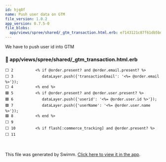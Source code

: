 ```yaml
---
id: hjq8f
name: Push user data on GTM
file_version: 1.0.2
app_version: 0.7.5-0
file_blobs:
  app/views/spree/shared/_gtm_transaction.html.erb: e7143121c87f61db5bd41b9d8694c7bfa11cf5b1
---
```


We have to push user id into GTM
<!-- NOTE-swimm-snippet: the lines below link your snippet to Swimm -->
### 📄 app/views/spree/shared/_gtm_transaction.html.erb
```html+erb
⬜ 2          <% if @order.present? and @order.email.present? %>
⬜ 3             dataLayer.push({'transactionEmail': '<%= @order.email %>'});
⬜ 4          <% end %>
🟩 5          <% if @order.present? and @order.user.present? %>
🟩 6             dataLayer.push({'userid': '<%= @order.user.id %>'});
🟩 7             dataLayer.push({'userName': '<%= @order.user.name %>'});
🟩 8          <% end %>
⬜ 9        
⬜ 10         <% if flash[:commerce_tracking] and @order.present? %>
⬜ 11       
```

<br/>

This file was generated by Swimm. [Click here to view it in the app](https://app.swimm.io/repos/Z2l0aHViJTNBJTNBZ3RtLXNwcmVlLWRlbW8lM0ElM0FrYWxhc2hyaQ==/docs/hjq8f).